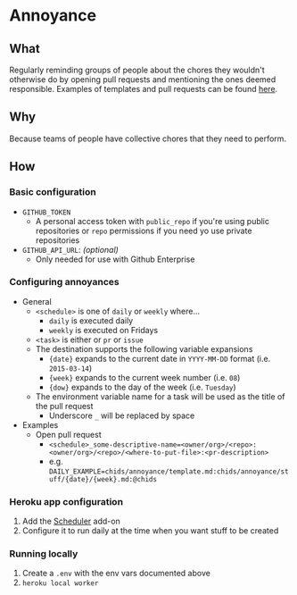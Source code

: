 # Annoyance

## What

Regularly reminding groups of people about the chores they wouldn't otherwise do by opening pull requests and mentioning the ones deemed responsible. Examples of templates and pull requests can be found [here](https://github.com/smp-labs/annoyances).

## Why

Because teams of people have collective chores that they need to perform.

## How

### Basic configuration

* `GITHUB_TOKEN`
   * A personal access token with `public_repo` if you're using public repositories or `repo` permissions if you need yo use private repositories
* `GITHUB_API_URL`: _(optional)_
   * Only needed for use with Github Enterprise

### Configuring annoyances

* General
   * `<schedule>` is one of `daily` or `weekly` where...
      * `daily` is executed daily
      * `weekly` is executed on Fridays
   * `<task>` is either or `pr` or `issue`
   * The destination supports the following variable expansions
      * `{date}` expands to the current date in `YYYY-MM-DD` format (i.e. `2015-03-14`)
      * `{week}` expands to the current week number (i.e. `08`)
      * `{dow}` expands to the day of the week (i.e. `Tuesday`)
   * The environment variable name for a task will be used as the title of the pull request
      * Underscore `_` will be replaced by space ` `
* Examples
   * Open pull request
      * `<schedule>_some-descriptive-name=<owner/org>/<repo>:<owner/org>/<repo>/<where-to-put-file>:<pr-description>`
      * e.g. `DAILY_EXAMPLE=chids/annoyance/template.md:chids/annoyance/stuff/{date}/{week}.md:@chids`
### Heroku app configuration

1. Add the [Scheduler](https://devcenter.heroku.com/articles/scheduler) add-on
2. Configure it to run daily at the time when you want stuff to be created

### Running locally

1. Create a `.env` with the env vars documented above
2. `heroku local worker`
